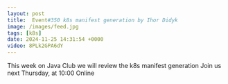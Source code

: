 ```yaml
---
layout: post
title:  Event#350 k8s manifest generation by Ihor Didyk
image: /images/feed.jpg
tags: [k8s]
date: 2024-11-25 14:31:54 +0000
video: 8PLk2GPA6dY
---
```


This week on Java Club we will review the k8s manifest generation
Join us next Thursday, at 10:00 Online

